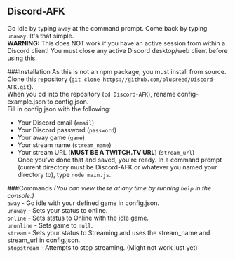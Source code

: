 Discord-AFK
---
Go idle by typing `away` at the command prompt. Come back by typing `unaway`. It's that simple. <br />
**WARNING:** This does NOT work if you have an active session from within a Discord client! You must close any active Discord desktop/web client before using this. <br />

###Installation
As this is not an npm package, you must install from source. <br />
Clone this repository (`git clone https://github.com/plusreed/Discord-AFK.git`). <br />
When you cd into the repository (`cd Discord-AFK`), rename config-example.json to config.json. <br />
Fill in config.json with the following:
- Your Discord email (`email`)
- Your Discord password (`password`)
- Your away game (`game`)
- Your stream name (`stream_name`)
- Your stream URL (**MUST BE A TWITCH.TV URL**) (`stream_url`) <br />
Once you've done that and saved, you're ready. In a command prompt (current directory must be Discord-AFK or whatever you named your directory to), type `node main.js`. <br />

###Commands
_(You can view these at any time by running `help` in the console.)_ <br />
`away` - Go idle with your defined game in config.json. <br />
`unaway` - Sets your status to online. <br />
`online` - Sets status to Online with the idle game. <br />
`unonline` - Sets game to `null`. <br />
`stream` - Sets your status to Streaming and uses the stream_name and stream_url in config.json. <br />
`stopstream` - Attempts to stop streaming. (Might not work just yet)
